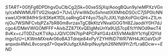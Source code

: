 $START$+0GfjFg6DPDhgvDuClbCg2j5k+00xeSSjXq/AoogBQun9y/wMPXzVGniy/cxNNWMU9TVG2IoqkG+7UvLUVwWkDo5xhnstIXXMhbDSOcC7j5P0IcNNxweUOHK9AfHrSr83KeK1fDLoaRngG4Y4yo75q7cJIXLYqbXoPGicQHi+Z1LmnjOu7WSlNFCvbjPZa7bR80m8vrzaxTgCBkKtzVNvaIGOG1H8ZJaodiiY0H7dJcgo4/DMeVWlGOMFFF+AivbZZ871XvQElgMsUnYa9UjS7cpEfcYtNOd9wcT48vKx+cJT0DZszKTVApJJQIVC0N7IipP4PCPaYG4z4X5VMAkBlY1cYqElQYIdmgo1zU+LKWmMXreAr06oBA3Tdreje84xPyYZYHIftiD7WR7WH4JKOaVDcPanpxdx4MxL8vcorqd7+0qw9UufgzXA8rpINuyfph26NtNI9YrZrfLraBDcw==$END$